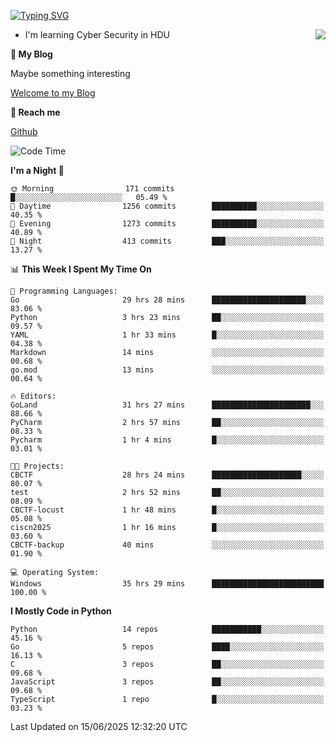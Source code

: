 [![Typing SVG](https://readme-typing-svg.herokuapp.com?font=Fira+Code&pause=1000&random=false&width=450&height=60&lines=Hello+%F0%9F%91%8B%F0%9F%8F%BB;I'm+JBNRZ)](https://git.io/typing-svg)

<a href="#">
  <img align="right" src="https://github-readme-stats.vercel.app/api?username=JBNRZ&show_icons=true&bg_color=15,f2f7fd,E0EAFC" />
</a>

- I'm learning Cyber Security in HDU

 **🌱 My Blog**

Maybe something interesting

[Welcome to my Blog](https://jbnrz.com.cn/)

 **💬 Reach me** 

[Github](https://github.com/JBNRZ)


<!--START_SECTION:waka-->
![Code Time](http://img.shields.io/badge/Code%20Time-1%2C273%20hrs%2030%20mins-blue)

**I'm a Night 🦉** 

```text
🌞 Morning                171 commits         █░░░░░░░░░░░░░░░░░░░░░░░░   05.49 % 
🌆 Daytime                1256 commits        ██████████░░░░░░░░░░░░░░░   40.35 % 
🌃 Evening                1273 commits        ██████████░░░░░░░░░░░░░░░   40.89 % 
🌙 Night                  413 commits         ███░░░░░░░░░░░░░░░░░░░░░░   13.27 % 
```


📊 **This Week I Spent My Time On** 

```text
💬 Programming Languages: 
Go                       29 hrs 28 mins      █████████████████████░░░░   83.06 % 
Python                   3 hrs 23 mins       ██░░░░░░░░░░░░░░░░░░░░░░░   09.57 % 
YAML                     1 hr 33 mins        █░░░░░░░░░░░░░░░░░░░░░░░░   04.38 % 
Markdown                 14 mins             ░░░░░░░░░░░░░░░░░░░░░░░░░   00.68 % 
go.mod                   13 mins             ░░░░░░░░░░░░░░░░░░░░░░░░░   00.64 % 

🔥 Editors: 
GoLand                   31 hrs 27 mins      ██████████████████████░░░   88.66 % 
PyCharm                  2 hrs 57 mins       ██░░░░░░░░░░░░░░░░░░░░░░░   08.33 % 
Pycharm                  1 hr 4 mins         █░░░░░░░░░░░░░░░░░░░░░░░░   03.01 % 

🐱‍💻 Projects: 
CBCTF                    28 hrs 24 mins      ████████████████████░░░░░   80.07 % 
test                     2 hrs 52 mins       ██░░░░░░░░░░░░░░░░░░░░░░░   08.09 % 
CBCTF-locust             1 hr 48 mins        █░░░░░░░░░░░░░░░░░░░░░░░░   05.08 % 
ciscn2025                1 hr 16 mins        █░░░░░░░░░░░░░░░░░░░░░░░░   03.60 % 
CBCTF-backup             40 mins             ░░░░░░░░░░░░░░░░░░░░░░░░░   01.90 % 

💻 Operating System: 
Windows                  35 hrs 29 mins      █████████████████████████   100.00 % 
```

**I Mostly Code in Python** 

```text
Python                   14 repos            ███████████░░░░░░░░░░░░░░   45.16 % 
Go                       5 repos             ████░░░░░░░░░░░░░░░░░░░░░   16.13 % 
C                        3 repos             ██░░░░░░░░░░░░░░░░░░░░░░░   09.68 % 
JavaScript               3 repos             ██░░░░░░░░░░░░░░░░░░░░░░░   09.68 % 
TypeScript               1 repo              █░░░░░░░░░░░░░░░░░░░░░░░░   03.23 % 
```




 Last Updated on 15/06/2025 12:32:20 UTC
<!--END_SECTION:waka-->
